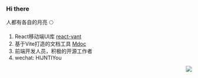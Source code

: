 ### Hi there

人都有各自的月亮 🌕

1. React移动端UI库 [react-vant](https://github.com/3lang3/react-vant)
2. 基于Vite打造的文档工具 [Mdoc](https://github.com/3lang3/mdoc)
3. 前端开发人员，积极的开源工作者
4. wechat: HIJNTIYou


<img align="right" src="https://github-readme-stats.vercel.app/api?username=3lang3&show_icons=true&text_color=3f45ff&bg_color=ffffff&hide_title=true">
